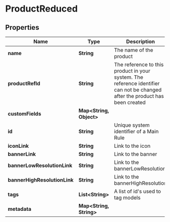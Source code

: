 

# ProductReduced



## Properties

| Name | Type | Description | Notes |
|------------ | ------------- | ------------- | -------------|
|**name** | **String** | The name of the product |  [optional] |
|**productRefId** | **String** | The reference to this product in your system. The reference identifier can not be changed after the product has been created |  [optional] |
|**customFields** | **Map&lt;String, Object&gt;** |  |  [optional] |
|**id** | **String** | Unique system identifier of a Main Rule |  [optional] [readonly] |
|**iconLink** | **String** | Link to the icon |  [optional] |
|**bannerLink** | **String** | Link to the banner |  [optional] |
|**bannerLowResolutionLink** | **String** | Link to the bannerLowResolution |  [optional] |
|**bannerHighResolutionLink** | **String** | Link to the bannerHighResolution |  [optional] |
|**tags** | **List&lt;String&gt;** | A list of id&#39;s used to tag models |  [optional] |
|**metadata** | **Map&lt;String, String&gt;** |  |  [optional] |



